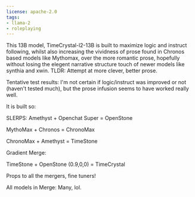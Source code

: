 ```yaml
---
license: apache-2.0
tags:
- llama-2
- roleplaying
---
```

This 13B model, TimeCrystal-l2-13B is built to maximize logic and instruct following, whilst also increasing the vividness of prose found in Chronos based models like Mythomax, over the more romantic prose, hopefully without losing the elegent narrative structure touch of newer models like synthia and xwin. TLDR: Attempt at more clever, better prose. 

Tentative test results: I'm not certain if logic/instruct was improved or not (haven't tested much), but the prose infusion seems to have worked really well.

It is built so:

SLERPS:
Amethyst + Openchat Super = OpenStone

MythoMax + Chronos = ChronoMax

ChronoMax + Amethyst = TimeStone

Gradient Merge:

TimeStone + OpenStone (0.9,0,0) = TimeCrystal 

Props to all the mergers, fine tuners!

All models in Merge: Many, lol.